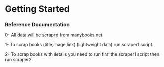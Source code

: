 # Getting Started

### Reference Documentation

0- All data will be scraped from manybooks.net

1- To scrap books (title,image,link) (lightweight data) run scraper1 script.

2- To scrap books with details you need to run first the scraper1 script then run scraper2.